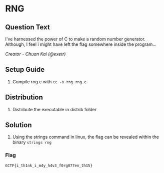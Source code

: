 # RNG

## Question Text
I've harnessed the power of C to make a random number generator. Although, I feel i might have left the flag somewhere inside the program...

*Creator - Chuan Kai (@exetr)*

## Setup Guide
1. Compile rng.c with `cc -o rng rng.c`

## Distribution
1. Distribute the executable in distrib folder

## Solution 
1. Using the strings command in linux, the flag can be revealed within the binary `strings rng`
### Flag
`GCTF{i_th1nk_i_m4y_h4v3_f0rg077en_th15}`